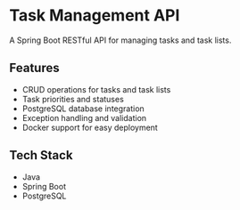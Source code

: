 # Task Management API

A Spring Boot RESTful API for managing tasks and task lists.  

## Features
- CRUD operations for tasks and task lists  
- Task priorities and statuses  
- PostgreSQL database integration  
- Exception handling and validation  
- Docker support for easy deployment  

## Tech Stack
- Java
- Spring Boot
- PostgreSQL
